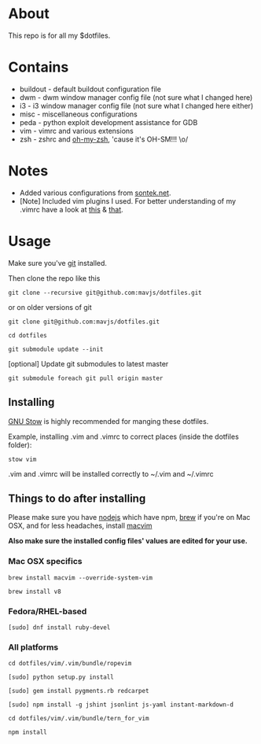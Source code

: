About
=====
This repo is for all my $dotfiles.

Contains
========
* buildout - default buildout configuration file
* dwm - dwm window manager config file (not sure what I changed here)
* i3 - i3 window manager config file (not sure what I changed here either)
* misc - miscellaneous configurations
* peda - python exploit development assistance for GDB
* vim - vimrc and various extensions
* zsh - zshrc and [oh-my-zsh](https://github.com/robbyrussell/oh-my-zsh), 'cause it's OH-SM!!! \o/

Notes
=====
* Added various configurations from [sontek.net](http://sontek.net/turning-vim-into-a-modern-python-ide).
* [Note] Included vim plugins I used. For better understanding of my .vimrc have a look at [this](https://github.com/psquid/dotfiles) & [that](http://nvie.com/posts/how-i-boosted-my-vim/).

Usage
=====
Make sure you've [git](http://git-scm.com/) installed.


Then clone the repo like this

    git clone --recursive git@github.com:mavjs/dotfiles.git

or on older versions of git

    git clone git@github.com:mavjs/dotfiles.git

    cd dotfiles

    git submodule update --init

[optional] Update git submodules to latest master

    git submodule foreach git pull origin master

Installing
----------
[GNU Stow](https://www.gnu.org/software/stow/) is highly recommended for manging these dotfiles.

Example, installing .vim and .vimrc to correct places (inside the dotfiles folder):

    stow vim

.vim and .vimrc will be installed correctly to ~/.vim and ~/.vimrc

Things to do after installing
-----------------------------
Please make sure you have [nodejs](http://nodejs.org/) which have npm, [brew](http://brew.sh/) if you're on Mac OSX, and for less headaches, install [macvim](https://code.google.com/p/macvim/)

**Also make sure the installed config files' values are edited for your use.**

### Mac OSX specifics ###

    brew install macvim --override-system-vim

    brew install v8

### Fedora/RHEL-based ###

    [sudo] dnf install ruby-devel

### All platforms ###

    cd dotfiles/vim/.vim/bundle/ropevim

    [sudo] python setup.py install

    [sudo] gem install pygments.rb redcarpet

    [sudo] npm install -g jshint jsonlint js-yaml instant-markdown-d

    cd dotfiles/vim/.vim/bundle/tern_for_vim

    npm install

